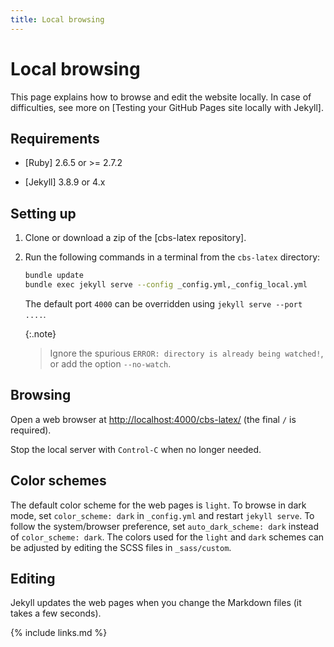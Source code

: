 ```yaml
---
title: Local browsing
---
```

# Local browsing

This page explains how to browse and edit the website locally.
In case of difficulties, see more on [Testing your GitHub Pages site locally with Jekyll].

## Requirements

- [Ruby] 2.6.5 or >= 2.7.2
    
- [Jekyll] 3.8.9 or 4.x

## Setting up

1.  Clone or download a zip of the [cbs-latex repository].

2.  Run the following commands in a terminal from the `cbs-latex` directory:
    
    ```bash
    bundle update
    bundle exec jekyll serve --config _config.yml,_config_local.yml
    ```
    
    The default port `4000` can be overridden using `jekyll serve --port ....`.

    {:.note}
    > Ignore the spurious `ERROR: directory is already being watched!`,
    > or add the option `--no-watch`.

## Browsing

Open a web browser at <http://localhost:4000/cbs-latex/> (the final `/` is required).

Stop the local server with `Control-C` when no longer needed.

## Color schemes

The default color scheme for the web pages is `light`. 
To browse in dark mode, set `color_scheme: dark` in `_config.yml` and restart
`jekyll serve`.
To follow the system/browser preference, set `auto_dark_scheme: dark` instead of `color_scheme: dark`.
The colors used for the `light` and `dark` schemes can be adjusted by editing the SCSS files in `_sass/custom`.

## Editing

Jekyll updates the web pages when you change the Markdown files (it takes a few seconds).

{% include links.md %}
